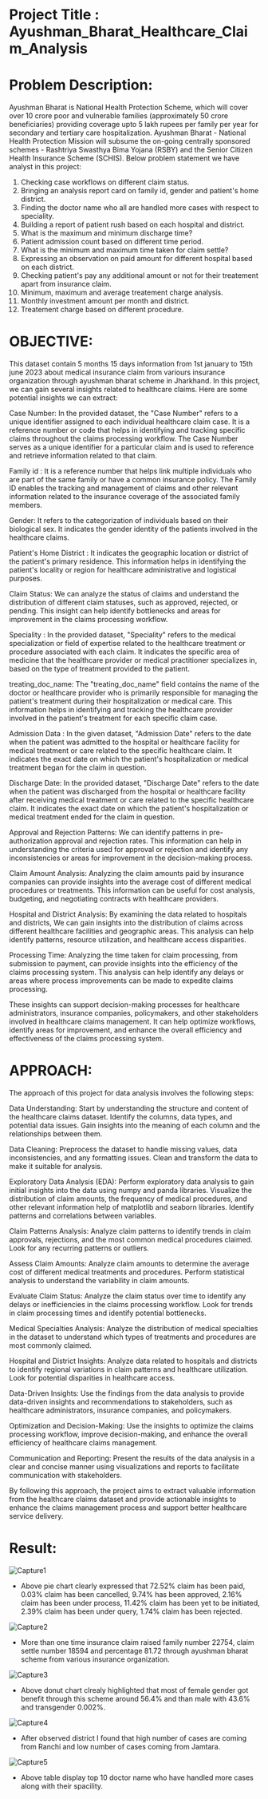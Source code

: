 # Project Title : Ayushman_Bharat_Healthcare_Claim_Analysis

# Problem Description:

Ayushman Bharat is National Health Protection Scheme, which will cover over 10 crore poor and vulnerable families (approximately 50 crore beneficiaries) providing coverage upto 5 lakh rupees per family per year for secondary and tertiary care hospitalization. Ayushman Bharat - National Health Protection Mission will subsume the on-going centrally sponsored schemes - Rashtriya Swasthya Bima Yojana (RSBY) and the Senior Citizen Health Insurance Scheme (SCHIS).
Below problem statement we have analyst in this project:
1. Checking case workflows on different claim status.
2. Bringing an analysis report card  on family id, gender and patient's home district.
3. Finding the doctor name who all are handled more cases with respect to speciality.
4. Building a report of patient rush based on each hospital and district.
5. What is the maximum and minimum discharge time?
6. Patient admission count based on different time period.
7. What is the minimum and maximum time taken for claim settle?
8. Expressing an observation on paid amount for different hospital based on each district.
9. Checking patient's pay any additional amount or not for their treatement apart from insurance claim.
10. Minimum, maximum and average treatement charge analysis.
11. Monthly investment amount per month and district.
12. Treatement charge based on different procedure.


# OBJECTIVE:

This dataset contain 5 months 15 days information from 1st january to 15th june 2023 about medical insurance claim from variours insurance organization through ayushman bharat scheme in Jharkhand. In this project, we can gain several insights related to healthcare claims. Here are some potential insights we can extract:

Case Number: In the provided dataset, the "Case Number" refers to a unique identifier assigned to each individual healthcare claim case. It is a reference number or code that helps in identifying and tracking specific claims throughout the claims processing workflow. The Case Number serves as a unique identifier for a particular claim and is used to reference and retrieve information related to that claim.

Family id : It is a reference number that helps link multiple individuals who are part of the same family or have a common insurance policy. The Family ID enables the tracking and management of claims and other relevant information related to the insurance coverage of the associated family members.

Gender: It refers to the categorization of individuals based on their biological sex. It indicates the gender identity of the patients involved in the healthcare claims.

Patient's Home District : It indicates the geographic location or district of the patient's primary residence. This information helps in identifying the patient's locality or region for healthcare administrative and logistical purposes.

Claim Status: We can analyze the status of claims and understand the distribution of different claim statuses, such as approved, rejected, or pending. This insight can help identify bottlenecks and areas for improvement in the claims processing workflow.

Speciality : In the provided dataset, "Speciality" refers to the medical specialization or field of expertise related to the healthcare treatment or procedure associated with each claim. It indicates the specific area of medicine that the healthcare provider or medical practitioner specializes in, based on the type of treatment provided to the patient.

treating_doc_name: The "treating_doc_name" field contains the name of the doctor or healthcare provider who is primarily responsible for managing the patient's treatment during their hospitalization or medical care. This information helps in identifying and tracking the healthcare provider involved in the patient's treatment for each specific claim case.

Admission Data : In the given dataset, "Admission Date" refers to the date when the patient was admitted to the hospital or healthcare facility for medical treatment or care related to the specific healthcare claim. It indicates the exact date on which the patient's hospitalization or medical treatment began for the claim in question.

Discharge Date: In the provided dataset, "Discharge Date" refers to the date when the patient was discharged from the hospital or healthcare facility after receiving medical treatment or care related to the specific healthcare claim. It indicates the exact date on which the patient's hospitalization or medical treatment ended for the claim in question.

Approval and Rejection Patterns: We can identify patterns in pre-authorization approval and rejection rates. This information can help in understanding the criteria used for approval or rejection and identify any inconsistencies or areas for improvement in the decision-making process.

Claim Amount Analysis: Analyzing the claim amounts paid by insurance companies can provide insights into the average cost of different medical procedures or treatments. This information can be useful for cost analysis, budgeting, and negotiating contracts with healthcare providers.

Hospital and District Analysis: By examining the data related to hospitals and districts, We can gain insights into the distribution of claims across different healthcare facilities and geographic areas. This analysis can help identify patterns, resource utilization, and healthcare access disparities.

Processing Time: Analyzing the time taken for claim processing, from submission to payment, can provide insights into the efficiency of the claims processing system. This analysis can help identify any delays or areas where process improvements can be made to expedite claims processing.


These insights can support decision-making processes for healthcare administrators, insurance companies, policymakers, and other stakeholders involved in healthcare claims management. It can help optimize workflows, identify areas for improvement, and enhance the overall efficiency and effectiveness of the claims processing system.

# APPROACH:

The approach of this project for data analysis involves the following steps:

Data Understanding: Start by understanding the structure and content of the healthcare claims dataset. Identify the columns, data types, and potential data issues. Gain insights into the meaning of each column and the relationships between them.

Data Cleaning: Preprocess the dataset to handle missing values, data inconsistencies, and any formatting issues. Clean and transform the data to make it suitable for analysis.

Exploratory Data Analysis (EDA): Perform exploratory data analysis to gain initial insights into the data using numpy and panda libraries. Visualize the distribution of claim amounts, the frequency of medical procedures, and other relevant information help of matplotlib and seaborn libraries. Identify patterns and correlations between variables.

Claim Patterns Analysis: Analyze claim patterns to identify trends in claim approvals, rejections, and the most common medical procedures claimed. Look for any recurring patterns or outliers.

Assess Claim Amounts: Analyze claim amounts to determine the average cost of different medical treatments and procedures. Perform statistical analysis to understand the variability in claim amounts.

Evaluate Claim Status: Analyze the claim status over time to identify any delays or inefficiencies in the claims processing workflow. Look for trends in claim processing times and identify potential bottlenecks.

Medical Specialties Analysis: Analyze the distribution of medical specialties in the dataset to understand which types of treatments and procedures are most commonly claimed.

Hospital and District Insights: Analyze data related to hospitals and districts to identify regional variations in claim patterns and healthcare utilization. Look for potential disparities in healthcare access.

Data-Driven Insights: Use the findings from the data analysis to provide data-driven insights and recommendations to stakeholders, such as healthcare administrators, insurance companies, and policymakers.

Optimization and Decision-Making: Use the insights to optimize the claims processing workflow, improve decision-making, and enhance the overall efficiency of healthcare claims management.

Communication and Reporting: Present the results of the data analysis in a clear and concise manner using visualizations and reports to facilitate communication with stakeholders.

By following this approach, the project aims to extract valuable information from the healthcare claims dataset and provide actionable insights to enhance the claims management process and support better healthcare service delivery.

# Result: 
![Capture1](https://github.com/SrvPioneer/Ayushman_Bharat_Healthcare_Claim_Analysis/assets/93809665/f6c792dc-a286-488e-8125-323441690b66)

* Above pie chart clearly expressed that 72.52% claim has been paid, 0.03% claim has been cancelled, 9.74% has been approved, 2.16% claim has been under process, 11.42% claim has been yet to be initiated, 2.39% claim has been under query, 1.74% claim has been rejected.

![Capture2](https://github.com/SrvPioneer/Ayushman_Bharat_Healthcare_Claim_Analysis/assets/93809665/ce0c33e5-91b1-4c7f-b5bf-101ab97dafc8)

* More than one time insurance claim raised family number 22754, claim settle number 18594 and percentage 81.72 through ayushman
  bharat scheme from various insurance organization.
  
 ![Capture3](https://github.com/SrvPioneer/Ayushman_Bharat_Healthcare_Claim_Analysis/assets/93809665/8c6427c6-dfdf-428b-b868-6ad13b2154df)

 * Above donut chart clrealy highlighted that most of female gender got benefit through this scheme around 56.4% and than male with 43.6% and transgender 0.002%.


![Capture4](https://github.com/SrvPioneer/Ayushman_Bharat_Healthcare_Claim_Analysis/assets/93809665/2e59622e-5df7-41a5-a0e8-121dc0998d58)


* After observed district I found that high number of cases are coming from Ranchi and low number of cases coming from Jamtara.

![Capture5](https://github.com/SrvPioneer/Ayushman_Bharat_Healthcare_Claim_Analysis/assets/93809665/b9d84aef-6165-49e9-8b71-462095e5f11d)

* Above table display top 10 doctor name who have handled more cases along with their spacility.

